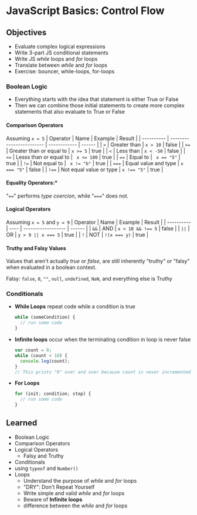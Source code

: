 # JavaScript Basics: Control Flow

## Objectives
- Evaluate complex logical expressions
- Write 3-part JS conditional statements
- Write JS _while_ loops and _for_ loops
- Translate between _while_ and _for_ loops
- Exercise: bouncer, while-loops, for-loops


### Boolean Logic
- Everything starts with the idea that statement is either True or False
- Then we can combine those initial statements to create more complex statements that also evaluate to True or False

#### Comparison Operators
Assuming `x = 5`
| Operator   | Name                     | Example      | Result |
| ---------- | ------------------------ | ------------ | ------ |
| `>`        | Greater than             | `x > 10`     | false  |
| `>=`       | Greater than or equal to | `x >= 5`     | true   |
| `<`        | Less than                | `x < -50`    | false  |
| `<=`       | Lesss than or equal to   | ` x <= 100`  | true   |
| `==`       | Equal to                 | ` x == "5"`  | true   |
| `!=`       | Not equal to             | ` x != "b"`  | true   |
| `===`      | Equal value and type     | `x === "5"`  | false  |
| `!==`      | Not equal value or type  | `x !== "5"`  | true   |

#### Equality Operators:*
"`==`" performs _type coercion_, while "`===`" does not.

#### Logical Operators
Assuming `x = 5` and `y = 9`
| Operator   | Name | Example            | Result |
| ---------- | ---- | ------------------ | ------ |
| `&&`       | AND  | `x < 10 && !== 5`  | false  |
| `||`       | OR   | `y > 9 || x === 5` | true   |
| `!`        | NOT  | `!(x === y)`       | true   |

#### Truthy and Falsy Values
Values that aren't actually _true_ or _false_, are still inherently "truthy" or "falsy" when evaluated in a boolean context.

Falsy: `false`, `0`, `""`, `null`, `undefined`, `NaN`, and everything else is Truthy


### Conditionals
- **While Loops** repeat code while a condition is true
  ```js
  while (someCondition) {
    // run some code
  }
  ```
- **Infinite loops** occur when the terminating condition in loop is never false
  ```js
  var count = 0;
  while (count < 10) {
    console.log(count);
  }
  // This prints "0" over and over because count is never incremented
  ````
- **For Loops**
  ```js
  for (init; condition; step) {
    // run some code
  }
  ```

## Learned
- Boolean Logic
- Comparison Operators
- Logical Operators
  - Falsy and Truthy
- Conditionals
- using `typeof` and `Number()`
- Loops
  - Understand the purpose of _while_ and _for_ loops
  - "DRY": Don't Repeat Yourself
  - Write simple and valid _while_ and _for_ loops
  - Beware of **Infinite loops**
  - difference between the _while_ and _for_ loops